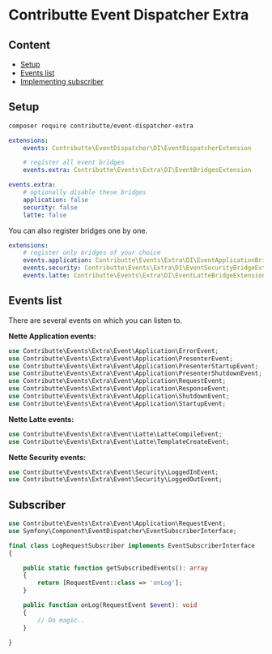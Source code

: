 # Contributte Event Dispatcher Extra

## Content

- [Setup](#setup)
- [Events list](#events-list)
- [Implementing subscriber](#subscriber)

## Setup

```bash
composer require contributte/event-dispatcher-extra
```

```yaml
extensions:
    events: Contributte\EventDispatcher\DI\EventDispatcherExtension

    # register all event bridges
    events.extra: Contributte\Events\Extra\DI\EventBridgesExtension

events.extra:
    # optionally disable these bridges
    application: false
    security: false
    latte: false
```

You can also register bridges one by one.

```yaml
extensions:
    # register only bridges of your choice
    events.application: Contributte\Events\Extra\DI\EventApplicationBridgeExtension
    events.security: Contributte\Events\Extra\DI\EventSecurityBridgeExtension
    events.latte: Contributte\Events\Extra\DI\EventLatteBridgeExtension
```

## Events list

There are several events on which you can listen to.

**Nette Application events:**

```php
use Contributte\Events\Extra\Event\Application\ErrorEvent;
use Contributte\Events\Extra\Event\Application\PresenterEvent;
use Contributte\Events\Extra\Event\Application\PresenterStartupEvent;
use Contributte\Events\Extra\Event\Application\PresenterShutdownEvent;
use Contributte\Events\Extra\Event\Application\RequestEvent;
use Contributte\Events\Extra\Event\Application\ResponseEvent;
use Contributte\Events\Extra\Event\Application\ShutdownEvent;
use Contributte\Events\Extra\Event\Application\StartupEvent;
```

**Nette Latte events:**

```php
use Contributte\Events\Extra\Event\Latte\LatteCompileEvent;
use Contributte\Events\Extra\Event\Latte\TemplateCreateEvent;
```

**Nette Security events:**

```php
use Contributte\Events\Extra\Event\Security\LoggedInEvent;
use Contributte\Events\Extra\Event\Security\LoggedOutEvent;
```

## Subscriber

```php
use Contributte\Events\Extra\Event\Application\RequestEvent;
use Symfony\Component\EventDispatcher\EventSubscriberInterface;

final class LogRequestSubscriber implements EventSubscriberInterface
{

    public static function getSubscribedEvents(): array
    {
        return [RequestEvent::class => 'onLog'];
    }

    public function onLog(RequestEvent $event): void
    {
        // Do magic..
    }
    
}
```
